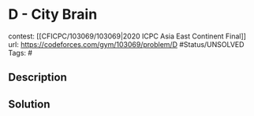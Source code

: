 # D - City Brain

contest: [[CFICPC/103069/103069|2020 ICPC Asia East Continent Final]]
url: https://codeforces.com/gym/103069/problem/D
#Status/UNSOLVED
Tags: #

## Description

## Solution

